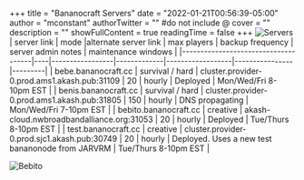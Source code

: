+++
title = "Bananocraft Servers"
date = "2022-01-21T00:56:39-05:00"
author = "mconstant"
authorTwitter = "" #do not include @
cover = ""
description = ""
showFullContent = true
readingTime = false
+++
![Servers](/servers.png)
| server link  | mode |alternate server link | max players | backup frequency | server admin notes         | maintenance windows |
|-------------------------------------|----|-----------------|-------------|------------------|----------------|---------|
| bebe.bananocraft.cc    | survival / hard           |  cluster.provider-0.prod.ams1.akash.pub:31109     | 20          | hourly           | Deployed      | Mon/Wed/Fri 8-10pm EST |
| benis.bananocraft.cc   | survival / hard             |  cluster.provider-0.prod.ams1.akash.pub:31805     | 150         | hourly           | DNS propagating  | Mon/Wed/Fri 7-10pm EST |
| bebito.bananocraft.cc   | creative             |  akash-cloud.nwbroadbandalliance.org:31053    | 20         | hourly           | Deployed | Tue/Thurs 8-10pm EST |
| test.bananocraft.cc | creative | cluster.provider-0.prod.sjc1.akash.pub:30749 | 20 | hourly | Deployed. Uses a new test bananonode from JARVRM |  Tue/Thurs 8-10pm EST |

![Bebito](/bebito.png)  